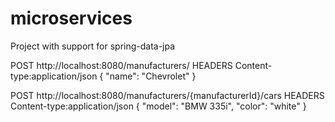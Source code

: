 # microservices

Project with support for spring-data-jpa

POST http://localhost:8080/manufacturers/
HEADERS Content-type:application/json 
{
    "name": "Chevrolet"
}


POST http://localhost:8080/manufacturers/{manufacturerId}/cars
HEADERS Content-type:application/json 
{
    "model": "BMW 335i",
    "color": "white"
}